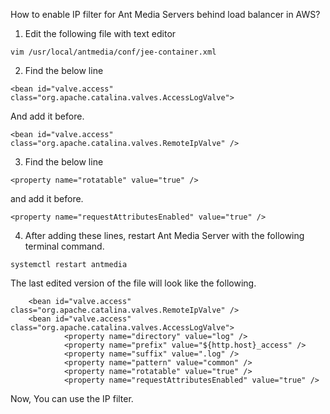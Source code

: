 How to enable IP filter for Ant Media Servers behind load balancer in AWS?

1. Edit the following file with text editor

`vim /usr/local/antmedia/conf/jee-container.xml`

2. Find the below line   

`<bean id="valve.access" class="org.apache.catalina.valves.AccessLogValve">`

And add it before.

`<bean id="valve.access" class="org.apache.catalina.valves.RemoteIpValve" />`

3. Find the below line

`<property name="rotatable" value="true" />`

and add it before.

`<property name="requestAttributesEnabled" value="true" />`

4. After adding these lines, restart Ant Media Server with the following terminal command.

`systemctl restart antmedia`

The last edited version of the file will look like the following.
```
    <bean id="valve.access" class="org.apache.catalina.valves.RemoteIpValve" />
    <bean id="valve.access" class="org.apache.catalina.valves.AccessLogValve">
            <property name="directory" value="log" />
            <property name="prefix" value="${http.host}_access" />
            <property name="suffix" value=".log" />
            <property name="pattern" value="common" />
            <property name="rotatable" value="true" />
            <property name="requestAttributesEnabled" value="true" />
```
Now, You can use the IP filter.